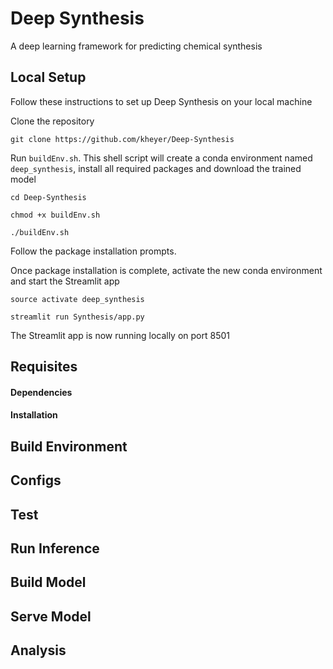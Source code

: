 # Deep Synthesis
A deep learning framework for predicting chemical synthesis

## Local Setup

Follow these instructions to set up Deep Synthesis on your local machine

Clone the repository

`git clone https://github.com/kheyer/Deep-Synthesis`

Run `buildEnv.sh`. This shell script will create a conda environment named `deep_synthesis`, install all required packages and download the trained model

`cd Deep-Synthesis`

`chmod +x buildEnv.sh`

`./buildEnv.sh`

Follow the package installation prompts.

Once package installation is complete, activate the new conda environment and start the Streamlit app

`source activate deep_synthesis`

`streamlit run Synthesis/app.py`

The Streamlit app is now running locally on port 8501

## Requisites

#### Dependencies

#### Installation

## Build Environment

## Configs

## Test

## Run Inference

## Build Model

## Serve Model

## Analysis
